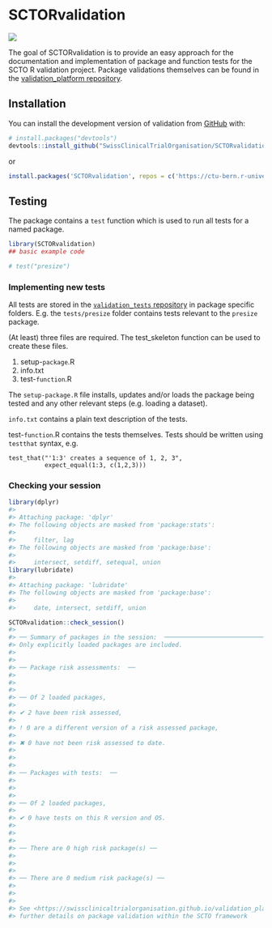 
<!-- README.md is generated from README.Rmd. Please edit that file -->

# SCTORvalidation

<!-- badges: start -->

[![](https://img.shields.io/badge/dev%20version-0.4.3-blue.svg)](https://github.com/SwissClinicalTrialOrganisation/SCTORvalidation_Rpackage)

<!-- badges: end -->

The goal of SCTORvalidation is to provide an easy approach for the
documentation and implementation of package and function tests for the
SCTO R validation project. Package validations themselves can be found
in the [validation_platform
repository](https://github.com/SwissClinicalTrialOrganisation/validation_platform).

## Installation

You can install the development version of validation from
[GitHub](https://github.com/SwissClinicalTrialOrganisation/SCTORvalidation_Rpackage)
with:

``` r
# install.packages("devtools")
devtools::install_github("SwissClinicalTrialOrganisation/SCTORvalidation_Rpackage")
```

or

``` r
install.packages('SCTORvalidation', repos = c('https://ctu-bern.r-universe.dev', 'https://cloud.r-project.org'))
```

## Testing

The package contains a `test` function which is used to run all tests
for a named package.

``` r
library(SCTORvalidation)
## basic example code

# test("presize")
```

<!-- The output of this function is a string which can be copied and pasted into an appropriate issue on the GitHub `pkg_validation` repository. -->

### Implementing new tests

All tests are stored in the [`validation_tests`
repository](https://github.com/SwissClinicalTrialOrganisation/validation_tests)
in package specific folders. E.g. the `tests/presize` folder contains
tests relevant to the `presize` package.

(At least) three files are required. The test_skeleton function can be
used to create these files.

1.  setup-`package`.R
2.  info.txt
3.  test-`function`.R

The `setup-package.R` file installs, updates and/or loads the package
being tested and any other relevant steps (e.g. loading a dataset).

`info.txt` contains a plain text description of the tests.

test-`function`.R contains the tests themselves. Tests should be written
using `testthat` syntax, e.g.

    test_that("'1:3' creates a sequence of 1, 2, 3", 
              expect_equal(1:3, c(1,2,3)))

### Checking your session

``` r
library(dplyr)
#> 
#> Attaching package: 'dplyr'
#> The following objects are masked from 'package:stats':
#> 
#>     filter, lag
#> The following objects are masked from 'package:base':
#> 
#>     intersect, setdiff, setequal, union
library(lubridate)
#> 
#> Attaching package: 'lubridate'
#> The following objects are masked from 'package:base':
#> 
#>     date, intersect, setdiff, union

SCTORvalidation::check_session()
#> 
#> ── Summary of packages in the session:  ────────────────────────────────────────
#> Only explicitly loaded packages are included.
#> 
#> 
#> ── Package risk assessments:  ──
#> 
#> 
#> 
#> ── Of 2 loaded packages,  
#> 
#> ✔ 2 have been risk assessed, 
#> 
#> ! 0 are a different version of a risk assessed package, 
#> 
#> ✖ 0 have not been risk assessed to date. 
#> 
#> 
#> 
#> ── Packages with tests:  ──
#> 
#> 
#> 
#> ── Of 2 loaded packages,  
#> 
#> ✔ 0 have tests on this R version and OS. 
#> 
#> 
#> 
#> ── There are 0 high risk package(s) ──
#> 
#> 
#> 
#> ── There are 0 medium risk package(s) ──
#> 
#> 
#> 
#> See <https://swissclinicaltrialorganisation.github.io/validation_platform/> for
#> further details on package validation within the SCTO framework
```
